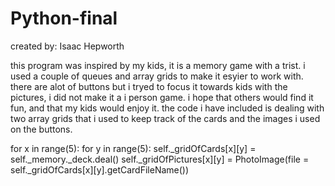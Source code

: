 # Python-final
created by: Isaac Hepworth

this program was inspired by my kids, it is a memory game with a trist.  i used a couple of queues and array grids to make it esyier to work with. there are alot of buttons but i tryed to focus it towards kids with the pictures, i did not make it a i person game. i hope that others would find it fun, and that my kids would enjoy it. the code i have included is dealing with two array grids that i used to keep track of the cards and the images i used on the buttons.

for x in range(5):
			for y in range(5):
				self._gridOfCards[x][y] = self._memory._deck.deal()
				self._gridOfPictures[x][y] = PhotoImage(file = self._gridOfCards[x][y].getCardFileName())

